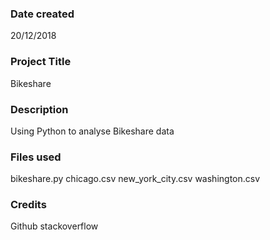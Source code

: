### Date created
20/12/2018


### Project Title
Bikeshare

### Description
Using Python to analyse Bikeshare data

### Files used
bikeshare.py
chicago.csv
new_york_city.csv
washington.csv


### Credits
Github
stackoverflow
